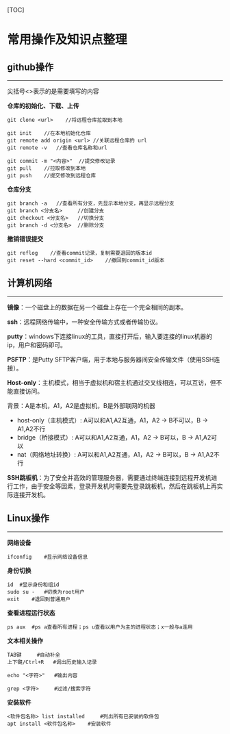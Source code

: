 [TOC]

# 常用操作及知识点整理

## github操作
---
尖括号<>表示的是需要填写的内容

**仓库的初始化、下载、上传**
```git
git clone <url>    //将远程仓库拉取到本地

git init    //在本地初始化仓库
git remote add origin <url> //关联远程仓库的 url
git remote -v   //查看仓库名称和url

git commit -m "<内容>"  //提交修改记录
git pull    //拉取修改到本地
git push    //提交修改到远程仓库
```

**仓库分支**
```git
git branch -a   //查看所有分支，先显示本地分支，再显示远程分支
git branch <分支名>     //创建分支
git checkout <分支名>   //切换分支
git branch -d <分支名>  //删除分支
```

**撤销错误提交**
```git
git reflog    //查看commit记录，复制需要退回的版本id
git reset --hard <commit_id>    //撤回到commit_id版本
```

## 计算机网络
---

**镜像**：一个磁盘上的数据在另一个磁盘上存在一个完全相同的副本。

**ssh**：远程网络传输中，一种安全传输方式或者传输协议。

**putty**：windows下连接linux的工具，直接打开后，输入要连接的linux机器的ip，用户和密码即可。

**PSFTP**：是Putty SFTP客户端，用于本地与服务器间安全传输文件（使用SSH连接）。

**Host-only**：主机模式，相当于虚拟机和宿主机通过交叉线相连，可以互访，但不能直接访问。

背景：A是本机，A1，A2是虚拟机，B是外部联网的机器
* host-only（主机模式）: A可以和A1,A2互通，A1，A2 -> B不可以，B -> A1,A2不行
* bridge（桥接模式）: A可以和A1,A2互通，A1，A2 -> B可以，B -> A1,A2可以
* nat（网络地址转换）: A可以和A1,A2互通，A1，A2 -> B可以，B -> A1,A2不行

**SSH跳板机**：为了安全并高效的管理服务器，需要通过终端连接到远程开发机进行工作，由于安全等因素，登录开发机时需要先登录跳板机，然后在跳板机上再实际连接开发机。

## Linux操作
---
**网络设备**
```
ifconfig    #显示网络设备信息
```

**身份切换**
```
id  #显示身份和组id
sudo su -   #切换为root用户
exit    #退回到普通用户
```
**查看进程运行状态**
```
ps aux  #ps a查看所有进程；ps u查看以用户为主的进程状态；x一般与a连用
```

**文本相关操作**
```
TAB键     #自动补全
上下键/Ctrl+R   #调出历史输入记录

echo "<字符>"   #输出内容

grep <字符>     #过滤/搜索字符
```

**安装软件**
```
<软件包名称> list installed     #列出所有已安装的软件包 
apt install <软件包名称>    #安装软件
```